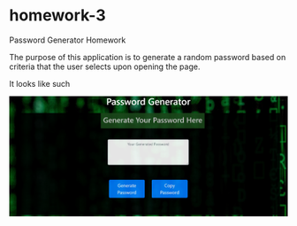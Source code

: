 # homework-3
Password Generator Homework

The purpose of this application is to generate a random password based on criteria that the user selects upon opening the page.

It looks like such

![Application Layout](images/password-gen.png)

